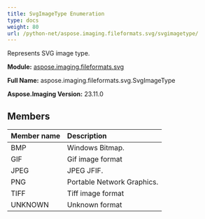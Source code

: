 ```yaml
---
title: SvgImageType Enumeration
type: docs
weight: 80
url: /python-net/aspose.imaging.fileformats.svg/svgimagetype/
---
```


Represents SVG image type.

**Module:** [aspose.imaging.fileformats.svg](/imaging/python-net/aspose.imaging.fileformats.svg/)

**Full Name:** aspose.imaging.fileformats.svg.SvgImageType

**Aspose.Imaging Version:** 23.11.0

## **Members**
| **Member name** | **Description** |
| :- | :- |
| BMP | Windows Bitmap. |
| GIF | Gif image format |
| JPEG | JPEG JFIF. |
| PNG | Portable Network Graphics. |
| TIFF | Tiff image format |
| UNKNOWN | Unknown format |
